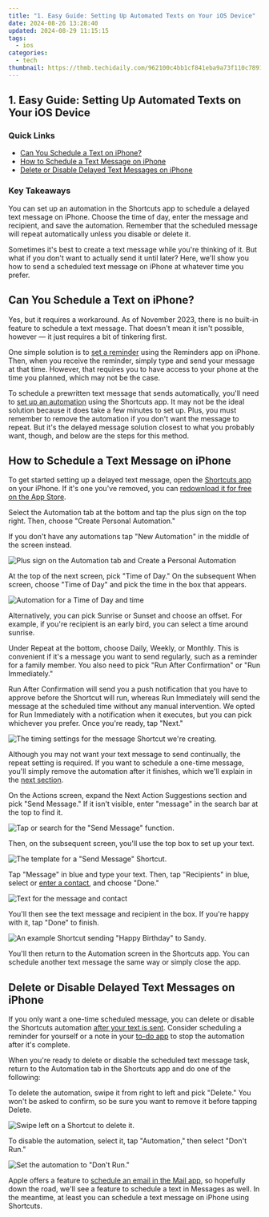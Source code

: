 ```yaml
---
title: "1. Easy Guide: Setting Up Automated Texts on Your iOS Device"
date: 2024-08-26 13:28:40
updated: 2024-08-29 11:15:15
tags:
  - ios
categories:
  - tech
thumbnail: https://thmb.techidaily.com/962100c4bb1cf841eba9a73f110c7891af5a14d4cf3e7d146e6c0272a50f3335.jpg
---
```


## 1. Easy Guide: Setting Up Automated Texts on Your iOS Device

### Quick Links

* [Can You Schedule a Text on iPhone?](https://fox-links.techidaily.com/new-transformative-guide-avian-video-avi-to-graphic-image-gif-in-filmora-for-2024/)
* [How to Schedule a Text Message on iPhone](https://facebook-record-videos.techidaily.com/updated-streamlining-quality-youtubes-best-video-improvement-strategies/)
* [Delete or Disable Delayed Text Messages on iPhone](https://fake-location.techidaily.com/how-to-fix-my-lava-blaze-2-5g-location-is-wrong-drfone-by-drfone-virtual-android/)

### Key Takeaways

 You can set up an automation in the Shortcuts app to schedule a delayed text message on iPhone. Choose the time of day, enter the message and recipient, and save the automation. Remember that the scheduled message will repeat automatically unless you disable or delete it.

 Sometimes it's best to create a text message while you're thinking of it. But what if you don't want to actually send it until later? Here, we'll show you how to send a scheduled text message on iPhone at whatever time you prefer.

##  Can You Schedule a Text on iPhone?

 Yes, but it requires a workaround. As of November 2023, there is no built-in feature to schedule a text message. That doesn't mean it isn't possible, however — it just requires a bit of tinkering first.

 One simple solution is to [set a reminder](https://win-answers.techidaily.com/troubleshoot-rogue-platform-resolve-constant-pc-collapses-and-play-smoothly/) using the Reminders app on iPhone. Then, when you receive the reminder, simply type and send your message at that time. However, that requires you to have access to your phone at the time you planned, which may not be the case.

 To schedule a prewritten text message that sends automatically, you'll need to [set up an automation](https://tech-savvy.techidaily.com/discover-a-wiser-way-to-web-search-with-bings-new-ai-feature/) using the Shortcuts app. It may not be the ideal solution because it does take a few minutes to set up. Plus, you must remember to remove the automation if you don't want the message to repeat. But it's the delayed message solution closest to what you probably want, though, and below are the steps for this method.

##  How to Schedule a Text Message on iPhone

 To get started setting up a delayed text message, open the [Shortcuts app](https://fox-http.techidaily.com/new-the-ultimate-guide-to-gopro-hero5-time-lapse-photography/) on your iPhone. If it's one you've removed, you can [redownload it for free on the App Store](https://apps.apple.com/us/app/shortcuts/id915249334).

 Select the Automation tab at the bottom and tap the plus sign on the top right. Then, choose "Create Personal Automation."

 If you don't have any automations tap "New Automation" in the middle of the screen instead.

![Plus sign on the Automation tab and Create a Personal Automation](https://static1.howtogeekimages.com/wordpress/wp-content/uploads/2022/12/PersonalAutomation-iPhoneScheduleText.png) 

 At the top of the next screen, pick "Time of Day." On the subsequent When screen, choose "Time of Day" and pick the time in the box that appears.

![Automation for a Time of Day and time](https://static1.howtogeekimages.com/wordpress/wp-content/uploads/2022/12/TimeOfDay-iPhoneScheduleText.png) 

 Alternatively, you can pick Sunrise or Sunset and choose an offset. For example, if you're recipient is an early bird, you can select a time around sunrise.

 Under Repeat at the bottom, choose Daily, Weekly, or Monthly. This is convenient if it's a message you want to send regularly, such as a reminder for a family member. You also need to pick "Run After Confirmation" or "Run Immediately."

 Run After Confirmation will send you a push notification that you have to approve before the Shortcut will run, whereas Run Immediately will send the message at the scheduled time without any manual intervention. We opted for Run Immediately with a notification when it executes, but you can pick whichever you prefer. Once you're ready, tap "Next."

![The timing settings for the message Shortcut we're creating.](https://static1.howtogeekimages.com/wordpress/wp-content/uploads/2023/11/1-run-imemdiately.png) 

 Although you may not want your text message to send continually, the repeat setting is required. If you want to schedule a one-time message, you'll simply remove the automation after it finishes, which we'll explain in the [next section](https://sim-unlock.techidaily.com/top-imei-unlokers-for-your-xiaomi-redmi-note-13-proplus-5g-phone-by-drfone-android/).

 On the Actions screen, expand the Next Action Suggestions section and pick "Send Message." If it isn't visible, enter "message" in the search bar at the top to find it.

![Tap or search for the "Send Message" function.](https://static1.howtogeekimages.com/wordpress/wp-content/uploads/2023/11/2-send-message.png) 

 Then, on the subsequent screen, you'll use the top box to set up your text.

![The template for a "Send Message" Shortcut.](https://static1.howtogeekimages.com/wordpress/wp-content/uploads/2023/11/3-send-settings.png) 

 Tap "Message" in blue and type your text. Then, tap "Recipients" in blue, select or [enter a contact](https://video-ai-editor.techidaily.com/updated-times-running-out-learn-to-add-a-countdown-timer-in-fcpx-now/), and choose "Done."

![Text for the message and contact](https://static1.howtogeekimages.com/wordpress/wp-content/uploads/2022/12/MessageRecipient-iPhoneScheduleText.png) 

 You'll then see the text message and recipient in the box. If you're happy with it, tap "Done" to finish.

![An example Shortcut sending "Happy Birthday" to Sandy.](https://static1.howtogeekimages.com/wordpress/wp-content/uploads/2023/11/4-happpy-bday-sandy.png) 

 You'll then return to the Automation screen in the Shortcuts app. You can schedule another text message the same way or simply close the app.

##  Delete or Disable Delayed Text Messages on iPhone

 If you only want a one-time scheduled message, you can delete or disable the Shortcuts automation [after your text is sent](https://extra-information.techidaily.com/new-5-best-4k-monitors-color-grading/). Consider scheduling a reminder for yourself or a note in your [to-do app](https://win-answers.techidaily.com/1723010594871-overcoming-launching-problems-in-rainbow-six-siege-fixed/) to stop the automation after it's complete.

 When you're ready to delete or disable the scheduled text message task, return to the Automation tab in the Shortcuts app and do one of the following:

 To delete the automation, swipe it from right to left and pick "Delete." You won't be asked to confirm, so be sure you want to remove it before tapping Delete.

![Swipe left on a Shortcut to delete it.](https://static1.howtogeekimages.com/wordpress/wp-content/uploads/2023/11/5-delete.png) 

 To disable the automation, select it, tap "Automation," then select "Don't Run."

![Set the automation to "Don't Run."](https://static1.howtogeekimages.com/wordpress/wp-content/uploads/2023/11/6-don-t-run.png) 

 Apple offers a feature to [schedule an email in the Mail app](https://android-unlock.techidaily.com/forgotten-the-voicemail-password-of-samsung-galaxy-f14-5g-try-these-fixes-by-drfone-android/), so hopefully down the road, we'll see a feature to schedule a text in Messages as well. In the meantime, at least you can schedule a text message on iPhone using Shortcuts.

<ins class="adsbygoogle"
     style="display:block"
     data-ad-format="autorelaxed"
     data-ad-client="ca-pub-7571918770474297"
     data-ad-slot="1223367746"></ins>



<ins class="adsbygoogle"
     style="display:block"
     data-ad-client="ca-pub-7571918770474297"
     data-ad-slot="8358498916"
     data-ad-format="auto"
     data-full-width-responsive="true"></ins>
